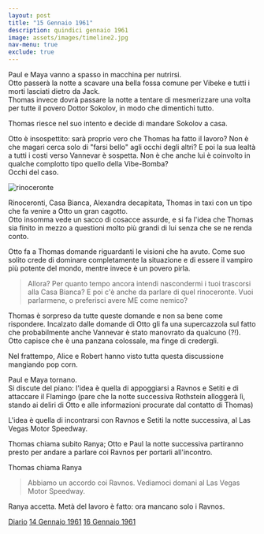 ```yaml
---
layout: post
title: "15 Gennaio 1961"
description: quindici gennaio 1961
image: assets/images/timeline2.jpg
nav-menu: true
exclude: true
---
```


Paul e Maya vanno a spasso in macchina per nutrirsi.  
Otto passerà la notte a scavare una bella fossa comune per Vibeke e tutti i morti lasciati dietro da Jack.  
Thomas invece dovrà passare la notte a tentare di mesmerizzare una volta per tutte il povero Dottor Sokolov, in modo che dimentichi tutto.

Thomas riesce nel suo intento e decide di mandare Sokolov a casa.

Otto è insospettito: sarà proprio vero che Thomas ha fatto il lavoro? Non è che magari cerca solo di "farsi bello" agli occhi degli altri? E poi la sua lealtà a tutti i costi verso Vannevar è sospetta. Non è che anche lui è coinvolto in qualche complotto tipo quello della Vibe-Bomba?  
Occhi del caso. 

![rinoceronte](https://i.pinimg.com/736x/41/d9/fc/41d9fc465fa484d10da72341aba860c2--wine-images-surrealism.jpg)

Rinoceronti, Casa Bianca, Alexandra decapitata, Thomas in taxi con un tipo che fa venire a Otto un gran cagotto.  
Otto insomma vede un sacco di cosacce assurde, e si fa l'idea che Thomas sia finito in mezzo a questioni molto più grandi di lui senza che se ne renda conto. 

Otto fa a Thomas domande riguardanti le visioni che ha avuto. Come suo solito crede di dominare completamente la situazione e di essere il vampiro più potente del mondo, mentre invece è un povero pirla.
> Allora? Per quanto tempo ancora intendi nascondermi i tuoi trascorsi alla Casa Bianca? E poi c'è anche da parlare di quel rinoceronte. Vuoi parlarmene, o preferisci avere ME come nemico?

Thomas è sorpreso da tutte queste domande e non sa bene come rispondere. Incalzato dalle domande di Otto gli fa una supercazzola sul fatto che probabilmente anche Vannevar è stato manovrato da qualcuno (?!). Otto capisce che è una panzana colossale, ma finge di credergli.

Nel frattempo, Alice e Robert hanno visto tutta questa discussione mangiando pop corn.

Paul e Maya tornano.  
Si discute del piano: l'idea è quella di appoggiarsi a Ravnos e Setiti e di attaccare il Flamingo (pare che la notte successiva Rothstein alloggerà lì, stando ai deliri di Otto e alle informazioni procurate dal contatto di Thomas)

L'idea è quella di incontrarsi con Ravnos e Setiti la notte successiva, al Las Vegas Motor Speedway.

Thomas chiama subito Ranya; Otto e Paul la notte successiva partiranno presto per andare a parlare coi Ravnos per portarli all'incontro.

Thomas chiama Ranya
> Abbiamo un accordo coi Ravnos. Vediamoci domani al Las Vegas Motor Speedway.

Ranya accetta. Metà del lavoro è fatto: ora mancano solo i Ravnos. 

<a href="http://xabacadabra.com/cursed-legacy/diario" class="button">Diario</a>
<a href="1961-1-14.html" class="button back">14 Gennaio 1961</a>
<a href="1961-1-16.html" class="button next">16 Gennaio 1961</a>
